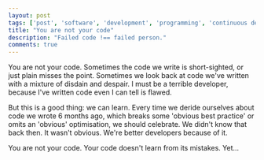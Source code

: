 ```yaml
---
layout: post
tags: ['post', 'software', 'development', 'programming', 'continuous delivery']
title: "You are not your code"
description: "Failed code !== failed person."
comments: true
---
```

You are not your code.  Sometimes the code we write is short-sighted, or just plain misses the point.  Sometimes we look back at code we've written with a mixture of disdain and despair.  I must be a terrible developer, because I've written code even I can tell is flawed.

But this is a good thing: we can learn.  Every time we deride ourselves about code we wrote 6 months ago, which breaks some 'obvious best practice' or omits an 'obvious' optimisation, we should celebrate.  We didn't know that back then.  It wasn't obvious.  We're better developers because of it.

You are not your code.  Your code doesn't learn from its mistakes.  Yet...
